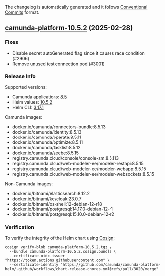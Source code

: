 The changelog is automatically generated and it follows [Conventional Commits](https://www.conventionalcommits.org/en/v1.0.0/) format.

## [camunda-platform-10.5.2](https://github.com/camunda/camunda-platform-helm/releases/tag/camunda-platform-10.5.2) (2025-02-28)

### Fixes

- Disable secret autoGenerated flag since it causes race condition (#2906)
- Remove unused test connection pod (#3001)

<!-- generated by git-cliff -->
### Release Info

Supported versions:

- Camunda applications: [8.5](https://github.com/camunda/camunda-platform/releases?q=tag%3A8.5&expanded=true)
- Helm values: [10.5.2](https://artifacthub.io/packages/helm/camunda/camunda-platform/10.5.2#parameters)
- Helm CLI: [3.17.1](https://github.com/helm/helm/releases/tag/v3.17.1)

Camunda images:

- docker.io/camunda/connectors-bundle:8.5.13
- docker.io/camunda/identity:8.5.13
- docker.io/camunda/operate:8.5.11
- docker.io/camunda/optimize:8.5.11
- docker.io/camunda/tasklist:8.5.12
- docker.io/camunda/zeebe:8.5.15
- registry.camunda.cloud/console/console-sm:8.5.113
- registry.camunda.cloud/web-modeler-ee/modeler-restapi:8.5.15
- registry.camunda.cloud/web-modeler-ee/modeler-webapp:8.5.15
- registry.camunda.cloud/web-modeler-ee/modeler-websockets:8.5.15

Non-Camunda images:

- docker.io/bitnami/elasticsearch:8.12.2
- docker.io/bitnami/keycloak:23.0.7
- docker.io/bitnami/os-shell:12-debian-12-r18
- docker.io/bitnami/postgresql:14.17.0-debian-12-r1
- docker.io/bitnami/postgresql:15.10.0-debian-12-r2

### Verification

To verify the integrity of the Helm chart using [Cosign](https://docs.sigstore.dev/signing/quickstart/):

```shell
cosign verify-blob camunda-platform-10.5.2.tgz \
  --bundle camunda-platform-10.5.2.cosign.bundle \
  --certificate-oidc-issuer "https://token.actions.githubusercontent.com" \
  --certificate-identity "https://github.com/camunda/camunda-platform-helm/.github/workflows/chart-release-chores.yml@refs/pull/3020/merge"
```
